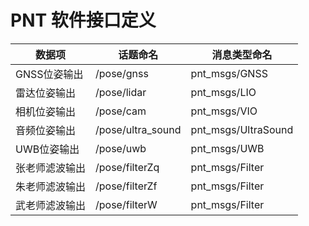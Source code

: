 # PNT 软件接口定义

| 数据项         | 话题命名          | 消息类型命名        |
| -------------- | ----------------- | ------------------- |
| GNSS位姿输出   | /pose/gnss        | pnt_msgs/GNSS       |
| 雷达位姿输出   | /pose/lidar       | pnt_msgs/LIO        |
| 相机位姿输出   | /pose/cam         | pnt_msgs/VIO        |
| 音频位姿输出   | /pose/ultra_sound | pnt_msgs/UltraSound |
| UWB位姿输出    | /pose/uwb         | pnt_msgs/UWB        |
| 张老师滤波输出 | /pose/filterZq    | pnt_msgs/Filter     |
| 朱老师滤波输出 | /pose/filterZf    | pnt_msgs/Filter     |
| 武老师滤波输出 | /pose/filterW     | pnt_msgs/Filter     |



